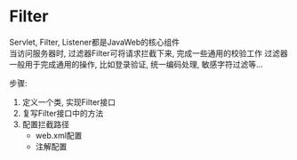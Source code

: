 # Filter

Servlet, Filter, Listener都是JavaWeb的核心组件   
当访问服务器时, 过滤器Filter可将请求拦截下来, 完成一些通用的校验工作
过滤器一般用于完成通用的操作, 比如登录验证, 统一编码处理, 敏感字符过滤等...  

步骤:
1. 定义一个类, 实现Filter接口
2. 复写Filter接口中的方法
3. 配置拦截路径
    - web.xml配置
    - 注解配置

